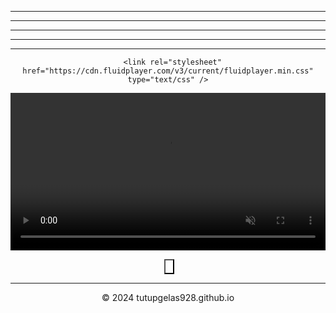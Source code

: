 <!DOCTYPE html>
<html lang="en" prefix="og: http://ogp.me/ns#">
<head>
    <meta charset="utf-8">
<meta name="viewport" content="width=device-width, initial-scale=1, shrink-to-fit=no">


<meta name="twitter:card" content="summary_large_image">
<meta name="twitter:title" content="23:54">
<meta name="twitter:site" content="@maulina_rahayu_">
<meta name="twitter:image" content="httpsmLf00GIuqVMjBXZUouV_z_HBT9x2xwVQOoLQ_oVNxZ3FgqPcw09rIzDT0sw/s1600/20240217_220452.png">

  

 <script type="application/ld+json">
{
  "@context": "https://schema.org",
  "@type": "VideoObject",
  "name": "camila97javiera photo and video",
  "description": "camila97javiera leaked video",
  "thumbnailUrl": "https://blogger.googleusercontent.com/img/b/R29vZ2xl/AVvXsEjooxnL9QnmuM7Kch1atkSJ9MflwdCsGk2tU13hq-D5YVsUXVibx9MZXL3pGyc536TJn4q5v8uEFzxrAciqSHv5jfPogUXMgX0chJmW-yYzvNvjErUJo81-Fd8lq_oyJET-mLf00GIuqVMjBXZUouV_z_HBT9x2xwVQOoLQ_oVNxZ3FgqPcw09rIzDT0sw/s1600/20240217_220452.png",
  "uploadDate": "2024-06-04T08:00:00+08:00",
  "duration": "PT25M17S",
  "contentUrl": "https://video.twimg.com/ext_tw_video/1143674758455648262/pu/vid/320x630/fhxIIe2IBzgv6J7T.mp4"
}
</script>

</head>



<center>
	

    
<script type="text/javascript">
	atOptions = {
		'key' : 'ede14ec8877a6ccf3400209caeeb340d',
		'format' : 'iframe',
		'height' : 250,
		'width' : 300,
		'params' : {}
	};
</script>
<script type="text/javascript" src="//scheduleginnarcotic.com/ede14ec8877a6ccf3400209caeeb340d/invoke.js"></script>


   
      

   
   

<script type='text/javascript' src='//scheduleginnarcotic.com/5c/94/27/5c9427ef446b0fed6096c80159d5dc56.js'></script>
<script type="text/javascript">
	atOptions = {
		'key' : '635dcb03e7beaa4d75e48936998ed918',
		'format' : 'iframe',
		'height' : 250,
		'width' : 300,
		'params' : {}
	};
</script>
<script type="text/javascript" src="//scheduleginnarcotic.com/635dcb03e7beaa4d75e48936998ed918/invoke.js"></script><hr />
<script type="text/javascript">
	atOptions = {
		'key' : '2c902b5a511642622ead58e65094d444',
		'format' : 'iframe',
		'height' : 90,
		'width' : 728,
		'params' : {}
	};
</script>
<script type="text/javascript" src="//scheduleginnarcotic.com/2c902b5a511642622ead58e65094d444/invoke.js"></script><hr />
<script type="text/javascript">
	atOptions = {
		'key' : 'cf9888f176a3707310a54d6f5a51ee75',
		'format' : 'iframe',
		'height' : 600,
		'width' : 160,
		'params' : {}
	};
</script>
<script type="text/javascript" src="//scheduleginnarcotic.com/cf9888f176a3707310a54d6f5a51ee75/invoke.js"></script><hr />
<script type="text/javascript">
	atOptions = {
		'key' : '1eb9dca30aa3d003904d5a342d71b00f',
		'format' : 'iframe',
		'height' : 300,
		'width' : 160,
		'params' : {}
	};
</script>
<script type="text/javascript" src="//scheduleginnarcotic.com/1eb9dca30aa3d003904d5a342d71b00f/invoke.js"></script><hr />
<script type="text/javascript">
	atOptions = {
		'key' : 'b6a4dce2cd5cae47f6660cc872df579c',
		'format' : 'iframe',
		'height' : 60,
		'width' : 468,
		'params' : {}
	};
</script>
<script type="text/javascript" src="//scheduleginnarcotic.com/b6a4dce2cd5cae47f6660cc872df579c/invoke.js"></script><hr />
<script type='text/javascript' src='//scheduleginnarcotic.com/4c/cb/43/4ccb43cbde27c2c051e70024585c39a2.js'></script>
<script type="text/javascript">
	atOptions = {
		'key' : '431fdbe59a5047fab928fdd5b0b7896f',
		'format' : 'iframe',
		'height' : 50,
		'width' : 320,
		'params' : {}
	};
</script>
<script type="text/javascript" src="//scheduleginnarcotic.com/431fdbe59a5047fab928fdd5b0b7896f/invoke.js"></script>





    
     
 

      <link rel="stylesheet" href="https://cdn.fluidplayer.com/v3/current/fluidplayer.min.css" type="text/css" />
<script src="https://cdn.fluidplayer.com/v3/current/fluidplayer.min.js"></script>
<video id='my-video' controls autoplay muted style="width:100%;">
    <source data-fluid-hd src='https://video.twimg.com/ext_tw_video/1143674758455648262/pu/vid/320x630/fhxIIe2IBzgv6J7T.mp4'
 title='camila97javiera' type='video/mp4' />
</video>

<script type="application/javascript">
    var testVideo = fluidPlayer(
        "my-video",
{
	"layoutControls": {
		"controlBar": {
			"autoHideTimeout": 1,
			"animated": true,
			"autoHide": true
		},
		"htmlOnPauseBlock": {
			"html": null,
			"height": null,
			"width": null
		},
		"autoplay": true,
		"mute": true,
		"allowTheatre": true,
		"playPauseAnimation": true,
		"playbackRateEnabled": true,
		"allowDownload": true,
		"playButtonShowing": true,
		"fillToContainer": true,
		"posterImage": "https://blogger.googleusercontent.com/img/b/R29vZ2xl/AVvXsEjooxnL9QnmuM7Kch1atkSJ9MflwdCsGk2tU13hq-D5YVsUXVibx9MZXL3pGyc536TJn4q5v8uEFzxrAciqSHv5jfPogUXMgX0chJmW-yYzvNvjErUJo81-Fd8lq_oyJET-mLf00GIuqVMjBXZUouV_z_HBT9x2xwVQOoLQ_oVNxZ3FgqPcw09rIzDT0sw/s1600/20240217_220452.png"
	},
	"vastOptions": {
	"adList": [
                    {
                        "roll": "preRoll",
                        "vastTag": "https://www.videosprofitnetwork.com/watch.xml?key=b368f564e52479f103fe40464d1cc337"
                    },
                    {
                        "roll": "midRoll",
                        "vastTag": "https://www.videosprofitnetwork.com/watch.xml?key=6f6732348ac4680e3e347f51038ca52e",
                        "timer": 2
                    },
                    {
                        "roll": "midRoll",
                        "vastTag": "https://www.videosprofitnetwork.com/watch.xml?key=b320bff569bb5535540366abcef11a09",
                        "timer": 1
                    },
{
                        "roll": "midRoll",
                        "vastTag": "https://www.videosprofitnetwork.com/watch.xml?key=f76eb4092d4b94ed2411172982571a87",
                        "timer": 3
                    },
            ]
        }
}
    );
</script>  

<style type="text/css">
.bcd140526_post_feed li.item {
    display: block;
    clear: both; 
height: auto;
    margin: 15px 0 0 0;
    padding: 15px 0 0 0;
    border-top: 1px dotted #BBB;
}
.bcd140526_post_feed ul {
    margin: 0;
 height: auto;
    padding: 0;
}
.bcd140526_post_feed li.item.item-0 {
    margin: 0;
    padding: 0; 
height: auto;
    border: none;
}
.bcd140526_post_feed li.item h3.title {
    display: block;
 height: auto;
    margin: 0 0 5px 0;
}

.bcd140526_post_feed li.item div.meta {
    font-size: 11px;
 height: auto;
    color: #999;
	margin: 0 0 5px 0;
}
.bcd140526_post_feed li.item div.meta .meta-item {
    display: inline-block;
	*display: inline;
	zoom: 1;
    margin: 0 1em 0 0;
 height: auto;
}
.bcd140526_post_feed li.item p.snippet {
    line-height: 1.5em;
	margin: 0;
 height: auto;
}
.bcd140526_post_feed.list a.thumbnail {
    margin: 0 7px 7px 0;
    float: left;
    display: block;
    line-height: 1; 
height: auto;
	/*
    width: 48px;
    height: 48px;
	*/
    overflow: hidden;
    position: relative;
}
.bcd140526_post_feed.list a.thumbnail img {
    width: auto;
    height: auto;
}
.bcd140526_post_feed li.item a.cate {
    display: block;
    margin: 0 0 5px 0;
 height: auto;
}
div.bcd140526_post_feed.column a.thumbnail {
    display: block;
    width: 100%;
    line-height: 1;
    margin: 0 0 5px 0; 
height: auto;
}
div.bcd140526_post_feed.column a.thumbnail img {
    width: 100%;
    height: auto;
}
</style>

<script type="text/javascript">
/*
Blogger Random - Recent - Specific Label Posts Widget - All in One Post Feed Widget
Link: https://sneeit.com/blogger-random-recent-specific-label-posts-widget-all-in-one-post-feed-widget/
Author: Tien Nguyen
Version: 1.7
*/
var bcd140526_show_thumbnail = true;/*bcd140526_show_thumbnail*/
var bcd140526_show_label = false;/*bcd140526_show_label*/
var bcd140526_show_comment_numbers = false;/*bcd140526_show_comment_numbers*/
var bcd140526_show_date = false;/*bcd140526_show_date*/
var bcd140526_show_author_name = false;/*bcd140526_show_author_name*/
var bcd140526_show_readmore = false;/*bcd140526_show_readmore*/
var bcd140526_show_snippet = true;/*bcd140526_show_snippet*/
var bcd140526_hide_copyright = true;/*bcd140526_hide_copyright*/
var bcd140526_snippet_length = 0;/*bcd140526_snippet_length*/
var bcd140526_post_count = 10;/*bcd140526_post_count*/
var bcd140526_thumbnail_size = 100;// v1.5, only effect with list style/*bcd140526_thumbnail_size*/
var bcd140526_sort_by = 'latest'; // latest or random/*bcd140526_sort_by*/
var bcd140526_index_label = 'blog';/*bcd140526_index_label*/
var bcd140526_design_style = 'column';// list or column/*bcd140526_design_style*/
var bcd140526_date_format = 'mm/dd/yyyy';/*bcd140526_date_format*/
var lang_readmore = 'Readmore';/*lang_readmore*/
var HOST = 'https://www.ioma.my.id';/*HOST*/
function bcd140526_bi_script(b){document.write('<script type="text/javascript" src="'+b+'">\x3c/script>')}function bi_date_format(b,a){b=b.split("-");date=new Date(b[0],b[1]-1,b[2].substring(0,2));dd=date.getDate();mm=date.getMonth()+1;yyyy=date.getFullYear();a=a.replace("dd",dd);a=a.replace("mm",mm);return a=a.replace("yyyy",yyyy)}
function bi_get_first_image(b){var a="",d='src="',c='"';index0=b.indexOf("<img ");-1!=index0&&(index1=b.indexOf(d,index0),-1!=index0&&(index2=b.indexOf(c,index1+d.length),-1!=index0&&(a=b.substring(index1+d.length,index2))));""==a&&(d='"',index0=b.indexOf('data-thumbnail-src="'),-1!=index0&&(index1=b.indexOf(d,index0+20),-1!=index0&&(a=b.substring(index0+20,index1))));""==a&&(d='src="',c='"',index0=b.indexOf("<iframe "),-1!=index0&&(index1=b.indexOf(d,index0),-1!=index0&&(index2=b.indexOf(c,index1+
d.length),-1!=index0&&(a=b.substring(index1+d.length,index2),a=a.replace("http://www.youtube.com/watch?v=",""),a=a.replace("http://www.youtube.com/embed/",""),a=a.replace("?rel=0",""),a="http://img.youtube.com/vi/"+a+"/mqdefault.jpg"))));return a}
function bcd140526_bi_jshort(b){var a={},d=/<\S[^>]*>/g;a.id=b.feed.id.$t;key="blog-";index=a.id.indexOf(key);a.id=a.id.substring(index+key.length);a.id=a.id.replace(".comments","");a.cate=[];if("category"in b.feed)for(i=0;i<b.feed.category.length;i++)a.cate[i]=b.feed.category[i].term;a.title="";"title"in b.feed&&(a.title=b.feed.title.$t);a.subtitle="";"subtitle"in b.feed&&(a.subtitle=b.feed.subtitle.$t);a.admin={};a.admin.name="Anonymous";a.admin.uri="";a.admin.avatar="http://img1.blogblog.com/img/anon36.png";
"name"in b.feed.author[0]&&(a.admin.name=b.feed.author[0].name.$t);"uri"in b.feed.author[0]&&(a.admin.uri=b.feed.author[0].uri.$t);"gd$image"in b.feed.author[0]&&"http://img1.blogblog.com/img/blank.gif"!=b.feed.author[0].gd$image.src&&(a.admin.avatar=b.feed.author[0].gd$image.src);a.total_entry=Number(b.feed.openSearch$totalResults.$t);a.start_index=Number(b.feed.openSearch$startIndex.$t);a.item_per_page=Number(b.feed.openSearch$itemsPerPage.$t);a.entry_number=0;"entry"in b.feed&&(a.entry_number=
b.feed.entry.length);a.entry=[];for(i=0;i<a.entry_number;i++){a.entry[i]={};temp={};entry=b.feed.entry[i];temp.id=entry.id.$t;key="post-";index=temp.id.indexOf(key);temp.id=temp.id.substring(index+key.length);temp.published="";"published"in entry&&(temp.published=entry.published.$t);temp.cate=[];if("category"in entry)for(j=0;j<entry.category.length;j++)temp.cate[j]=entry.category[j].term;temp.title="";"title"in entry&&(temp.title=entry.title.$t);temp.content="";"content"in entry&&(temp.content=entry.content.$t);
temp.summary="";"summary"in entry&&(temp.summary=entry.summary.$t);""==temp.summary&&(temp.summary=temp.content.replace(d,""));""==temp.content&&(temp.content=temp.summary);temp.link="";temp.reply_label="comments";if("link"in entry)for(j=0;j<entry.link.length;j++)"alternate"==entry.link[j].rel&&(temp.link=entry.link[j].href),"replies"==entry.link[j].rel&&(temp.reply_label=entry.link[j].title);temp.author={};temp.author.name="Anonymous";temp.author.uri="";temp.author.avatar="http://img1.blogblog.com/img/anon36.png";
a0=entry.author[0];"name"in a0&&(temp.author.name=a0.name.$t);"uri"in a0&&(temp.author.uri=a0.uri.$t);"gd$image"in a0&&"http://img1.blogblog.com/img/blank.gif"!=a0.gd$image.src&&(temp.author.avatar=a0.gd$image.src);temp.thumbnail="";"media$thumbnail"in entry&&(temp.thumbnail=entry.media$thumbnail.url);temp.reply_number=0;"thr$total"in entry&&(temp.reply_number=Number(entry.thr$total.$t));temp.reply_label=temp.reply_label.replace(temp.reply_number+" ","");temp.reply_to="";temp.reply_json="";temp.reply_title=
"";"thr$in-reply-to"in entry&&(temp.reply_to=entry["thr$in-reply-to"].href,temp.reply_json=entry["thr$in-reply-to"].source,temp.reply_json=temp.reply_json.replace("/default/","/summary/"),temp.reply_json+="?alt=json-in-script");temp.pid="";if("gd$extendedProperty"in entry)for(j=0;j<entry.gd$extendedProperty.length;j++)"blogger.itemClass"==entry.gd$extendedProperty[j].name&&(temp.pid=entry.gd$extendedProperty[j].value);temp.pid=temp.pid.replace("pid-","");a.entry[i]=temp}return a}
"undefined"==typeof jquery_included&&(jquery_included=!1);
function jquery_init(){if("undefined"==typeof jQuery){if(!jquery_included){jquery_included=!0;var b=document.createElement("script");b.setAttribute("src","http://ajax.googleapis.com/ajax/libs/jquery/1.9.0/jquery.min.js");b.setAttribute("type","text/javascript");document.getElementsByTagName("head")[0].appendChild(b)}setTimeout(function(){jquery_init()},50)}else $('link[href*="font-awesome.css"]').length||(b=document.createElement("link"),b.setAttribute("href","http://netdna.bootstrapcdn.com/font-awesome/4.0.3/css/font-awesome.css"),
b.setAttribute("rel","stylesheet"),document.getElementsByTagName("head")[0].appendChild(b))}jquery_init();function echo(b){document.write(b)}
function bcd140526_show(b){b=bcd140526_bi_jshort(b);var a="";if(b.total_entry){a+='<div class="bcd140526_post_feed '+bcd140526_design_style+" "+(bcd140526_show_thumbnail?"thumb":"no-thumb")+'"><ul>';for(var d=0;d<b.total_entry&&d<bcd140526_post_count;d++){p=b.entry[d];a+='<li class="item item-'+d+'">';p.thumbnail||(p.thumbnail=bi_get_first_image(p.content));if(bcd140526_show_thumbnail&&p.thumbnail){if("column"===bcd140526_design_style){var c=p.thumbnail;-1!=c.indexOf("/s72-c/")?c=c.replace("/s72-c/",
"/s1600/"):-1!=c.indexOf("=s72-c")?c=c.replace("=s72-c","=s1600-c"):-1!=c.indexOf("youtube.com")&&-1!=c.indexOf("/default.")&&(c=c.replace("/default.","/mqdefault."))}else c=p.thumbnail,-1!=c.indexOf("/s72-c/")?c=c.replace("/s72-c/","/s"+bcd140526_thumbnail_size+"-c/"):-1!=c.indexOf("=s72-c")?c=c.replace("=s72-c","=s"+bcd140526_thumbnail_size+"-c"):-1!=c.indexOf("youtube.com")&&-1!=c.indexOf("/default.")&&(c=c.replace("/default.","/mqdefault."));p.thumbnail=c;a+='<a class="thumbnail" style="width:'+
bcd140526_thumbnail_size+"%;height:"+bcd140526_thumbnail_size+'%;" href="'+p.link+'"><img src="'+p.thumbnail+'"/></a>'}a+='<div class="item-body">';bcd140526_show_label&&"undefined"!=typeof p.cate[0]&&(a+='<a class="cate" href="'+HOST+"/search/label/"+p.cate[0]+'">'+p.cate[0]+"</a>");a+='<h3 class="title"><a href="'+p.link+'">'+p.title+"</a></h3>";if(bcd140526_show_author_name||bcd140526_show_comment_numbers||bcd140526_show_date)a+='<div class="meta">',bcd140526_show_author_name&&(a+='<span class="meta-item author-name"><i class="fa fa-user"></i> '+
p.author.name+"</span>"),bcd140526_show_comment_numbers&&(a+='<span class="meta-item comment-number"><i class="fa fa-comment"></i> '+p.reply_number+"</span>"),bcd140526_show_comment_numbers&&(a+='<span class="meta-item date-time"><i class="fa fa-clock-o"></i> '+bi_date_format(p.published,bcd140526_date_format)+"</span>"),a+='<div style="clear:both!important;float:none;!important;line-height:0!important"></div></div><div style="clear:both!important;float:none;!important;line-height:0!important"></div>';
bcd140526_show_snippet&&(p.summary.length>bcd140526_snippet_length&&(p.summary=p.summary.substring(0,bcd140526_snippet_length)+"..."),bcd140526_show_readmore&&(p.summary+=' <a href="'+p.link+'#more">'+lang_readmore+"</a>"),a+='<p class="snippet">'+p.summary+"</p>");a+='<div style="clear:both!important;float:none;!important;line-height:0!important"></div></div><div style="clear:both!important;float:none;!important;line-height:0!important"></div>';a+="</li>"}a+="</ul>";bcd140526_hide_copyright||(a+=
'<div style="clear:both!important;float:none;!important;line-height:0!important"></div><a target="_blank" class="copyright" href="https://sneeit.com/blogger-random-recent-specific-label-posts-widget-all-in-one-post-feed-widget/" style="font-size: 11px!important;text-align:right;visibility: visible;!important;text-indent:0!important;height:auto!important;width:100%!important;position:static!important;color:#999!important;display:block!important;opacity:1!important;">BloggerWidget</a>');a+='</div><div style="clear:both!important;float:none;!important;line-height:0!important"></div>'}else a+=
"<p><em>Have no posts</em></p>";echo(a)}
function bcd140526_main(b){"random"==bcd140526_sort_by?(b=bcd140526_bi_jshort(b),rand=Math.floor(Math.random()*b.total_entry+1),rand+bcd140526_post_count>b.total_entry&&(rand=b.total_entry-bcd140526_post_count+1),1>rand&&(rand=1),b=HOST+"/feeds/posts/default",bcd140526_index_label&&(b+="/-/"+encodeURIComponent(bcd140526_index_label)),b+="?alt=json-in-script&max-results="+bcd140526_post_count+"&start-index="+rand+"&callback=bcd140526_show",bcd140526_bi_script(b)):bcd140526_show(b)}
var script_url=HOST+"/feeds/posts/default";bcd140526_index_label&&(script_url+="/-/"+encodeURIComponent(bcd140526_index_label));script_url+="?alt=json-in-script";script_url="random"==bcd140526_sort_by?script_url+"&max-results=0":script_url+("&max-results="+bcd140526_post_count);script_url+="&callback=bcd140526_main";bcd140526_bi_script(script_url);

</script>
<a id="show_id" onclick="document.getElementById('spoiler_id').style.display=''; document.getElementById('show_id').style.display='none';"></a><span id="spoiler_id" style="display: none;"><a class="link" onclick="document.getElementById('spoiler_id').style.display='none'; document.getElementById('show_id').style.display='';"></a>
<div style="background-color: rgba(0, 0, 0, 0); margin: 1px;">
<div class="smallfont"><i><span style="font-size: 16px; font-weight: bold; margin-right: 3px;"></span></i><input onclick="if (this.parentNode.parentNode.getElementsByTagName('div')[1].getElementsByTagName('div')[0].style.display != '') { this.parentNode.parentNode.getElementsByTagName('div')[1].getElementsByTagName('div')[0].style.display = ''; this.innerText = ''; this.value = ''; } else { this.parentNode.parentNode.getElementsByTagName('div')[1].getElementsByTagName('div')[0].style.display = 'none'; this.innerText = ''; this.value = ''; }" style="background-color: #00000000; font-size: 16px; width: auto;" type="button" value="" />
</div>
<div class="alt2" style="background-color: rgba(255, 255, 255, 0); margin: 0px; padding: 0px;">
<div style="display: none;" loading="lazy">


<div class="jontor" loading="lazy" >
<script src="https://rawgit.com/rezamuhamad/rakinfo/master/sitemap.js"></script>
<script src="https://www.xselebgram.xyz/feeds/posts/default/?start-index=1&max-results=6666&amp;alt=json-in-script&amp;callback=rak_info_Load"></script>
</div>
</div></div></div></span>

<hr />
© 2024 tutupgelas928.github.io

</center>

</html>

